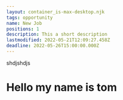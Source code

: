 ```yaml
---
layout: container_is-max-desktop.njk
tags: opportunity
name: New Job
positions: 1
description: This a short description
lastmodified: 2022-05-21T12:09:27.458Z
deadline: 2022-05-26T15:00:00.000Z
---
```

shdjshdjs


# Hello my name is tom